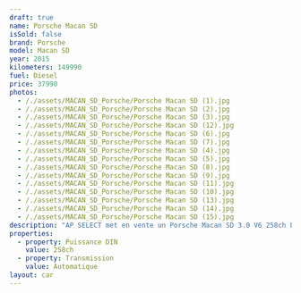 ```yaml
---
draft: true
name: Porsche Macan SD
isSold: false
brand: Porsche
model: Macan SD
year: 2015
kilometers: 149990
fuel: Diesel
price: 37990
photos:
  - /./assets/MACAN_SD_Porsche/Porsche Macan SD (1).jpg
  - /./assets/MACAN_SD_Porsche/Porsche Macan SD (2).jpg
  - /./assets/MACAN_SD_Porsche/Porsche Macan SD (3).jpg
  - /./assets/MACAN_SD_Porsche/Porsche Macan SD (12).jpg
  - /./assets/MACAN_SD_Porsche/Porsche Macan SD (6).jpg
  - /./assets/MACAN_SD_Porsche/Porsche Macan SD (7).jpg
  - /./assets/MACAN_SD_Porsche/Porsche Macan SD (4).jpg
  - /./assets/MACAN_SD_Porsche/Porsche Macan SD (5).jpg
  - /./assets/MACAN_SD_Porsche/Porsche Macan SD (8).jpg
  - /./assets/MACAN_SD_Porsche/Porsche Macan SD (9).jpg
  - /./assets/MACAN_SD_Porsche/Porsche Macan SD (11).jpg
  - /./assets/MACAN_SD_Porsche/Porsche Macan SD (10).jpg
  - /./assets/MACAN_SD_Porsche/Porsche Macan SD (13).jpg
  - /./assets/MACAN_SD_Porsche/Porsche Macan SD (14).jpg
  - /./assets/MACAN_SD_Porsche/Porsche Macan SD (15).jpg
description: "AP SELECT met en vente un Porsche Macan SD 3.0 V6 258ch PDK.\nModèle du 03/2015 avec 149900km.\n\nCouleur Gris Quartz métallic, intérieur cuir entendu expresso et intérieur bois laqué.\n\nCarte Grise française \U0001F1EB\U0001F1F7 sans malus\n\nLe véhicule est en parfait état avec carnet complet et historique suivi.\n\nPneus et freins en parfait état.\n\nVendu avec une garantie 6 mois.\n\nÉquipements et options :\n- Boîte PDK 8\n- Pack Chrono\n- Pack intérieur bois laqué\n- Phares PDLS\n- Suspensions pilotées\n- PASM +\n- Freinage étriers gris\n- Jantes Turbo design 21 pouces\n- Intérieur Cuir entendu / surpiqûres noir\n- Sièges électrique 14 positions à mémoire\n- Sièges chauffants\n- Volant Sport multifonctions\n- Régulateur de vitesse\n- Caméra de recul\n- Radars de stationnement avant / arrière\n- Ouverture / fermeture coffre électrique\n\nDisponible et visible sur RDV pour acheteur sérieux.\n\nPossibilité d'une garantie 3, 6 ou 12 mois en supplément.\n\nRéalisation des démarches d'immatriculation.\n\nAP SELECT c'est des solutions de courtage et conciergerie sur mesure pour profiter librement de sa passion et de son patrimoine.\n\nPrenez le volant, AP SELECT s'occupe du reste."
properties:
  - property: Puissance DIN
    value: 258ch
  - property: Transmission
    value: Automatique
layout: car
---
```



